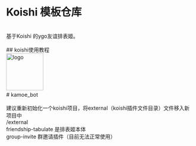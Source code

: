 # Koishi 模板仓库  <br>
  <br>
基于Koishi 的ygo友谊排表姬。  <br>
  <br>
## koishi使用教程  <br>
  
<img alt="logo" width="100" height="100" src="https://koishi.chat/logo.png">
<https://koishi.chat/manual/starter/boilerplate.html>  <br>
#   k a m o e _ b o t  <br>
  <br>
建议重新初始化一个koishi项目，将external（koishi插件文件目录）文件移入新项目中  
<br>  /external  
<br>  friendship-tabulate 是排表姬本体  
<br>  group-invite 群邀请插件（目前无法正常使用）  
 
 
